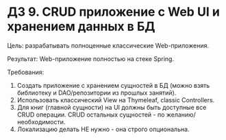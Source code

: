 # ДЗ 9. CRUD приложение с Web UI и хранением данных в БД
Цель: разрабатывать полноценные классические Web-приложения.

Результат: Web-приложение полностью на стеке Spring.

Требования:
1. Создать приложение с хранением сущностей в БД (можно взять библиотеку и DAO/репозитории из прошлых занятий).
2. Использовать классический View на Thymeleaf, classic Controllers.
3. Для книг (главной сущности) на UI должны быть доступные все CRUD операции. CRUD остальных сущностей - по желанию/необходимости.
4. Локализацию делать НЕ нужно - она строго опциональна.
